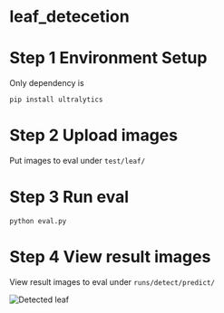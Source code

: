 # leaf_detecetion

# Step 1 Environment Setup
Only dependency is 
```
pip install ultralytics
```

# Step 2 Upload images
Put images to eval under `test/leaf/`


# Step 3 Run eval
```
python eval.py
```

# Step 4 View result images
View result images to eval under `runs/detect/predict/`

![Detected leaf](runs/detect/predict/tree_leaves.png)
